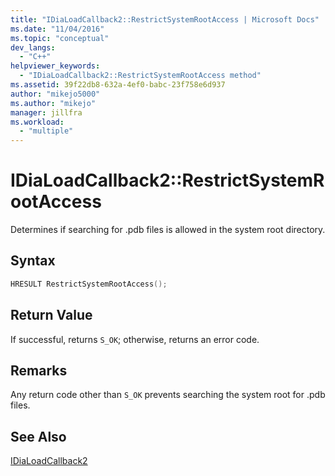 ```yaml
---
title: "IDiaLoadCallback2::RestrictSystemRootAccess | Microsoft Docs"
ms.date: "11/04/2016"
ms.topic: "conceptual"
dev_langs: 
  - "C++"
helpviewer_keywords: 
  - "IDiaLoadCallback2::RestrictSystemRootAccess method"
ms.assetid: 39f22db8-632a-4ef0-babc-23f758e6d937
author: "mikejo5000"
ms.author: "mikejo"
manager: jillfra
ms.workload: 
  - "multiple"
---
```

# IDiaLoadCallback2::RestrictSystemRootAccess
Determines if searching for .pdb files is allowed in the system root directory.  
  
## Syntax  
  
```C++  
HRESULT RestrictSystemRootAccess();  
```  
  
## Return Value  
 If successful, returns `S_OK`; otherwise, returns an error code.  
  
## Remarks  
 Any return code other than `S_OK` prevents searching the system root for .pdb files.  
  
## See Also  
 [IDiaLoadCallback2](../../debugger/debug-interface-access/idialoadcallback2.md)